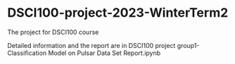 # DSCI100-project-2023-WinterTerm2
The project for DSCI100 course

Detailed information and the report are in DSCI100 project group1-Classification Model on Pulsar Data Set Report.ipynb
